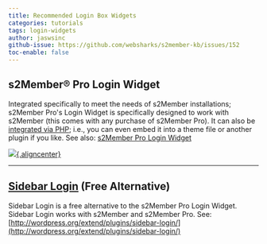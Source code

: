 ```yaml
---
title: Recommended Login Box Widgets
categories: tutorials
tags: login-widgets
author: jaswsinc
github-issue: https://github.com/websharks/s2member-kb/issues/152
toc-enable: false
---
```


## s2Member® Pro Login Widget

Integrated specifically to meet the needs of s2Member installations; s2Member Pro's Login Widget is specifically designed to work with s2Member (this comes with any purchase of s2Member Pro). It can also be [integrated via PHP](https://github.com/websharks/s2member-kb/issues/148); i.e., you can even embed it into a theme file or another plugin if you like. See also: [s2Member Pro Login Widget](https://github.com/websharks/s2member-kb/issues/148)

[![](http://cdn.websharks-inc.com/s2member/uploads/pro-screen-pro-login-widget.jpg){.aligncenter}](http://cdn.websharks-inc.com/s2member/uploads/pro-screen-pro-login-widget.jpg)

---

## [Sidebar Login](http://wordpress.org/extend/plugins/sidebar-login/) (Free Alternative)

Sidebar Login is a free alternative to the s2Member Pro Login Widget. Sidebar Login works with s2Member and s2Member Pro. See: [http://wordpress.org/extend/plugins/sidebar-login/](http://wordpress.org/extend/plugins/sidebar-login/)
